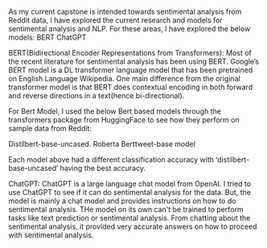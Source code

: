 As my current capstone is intended towards sentimental analysis from Reddit data, I have explored the current research and models for sentimental analysis and NLP. 
For these areas, I have explored the below models:
BERT
ChatGPT

BERT(Bidirectional Encoder Representations from Transformers):
Most of the recent literature for sentimental analysis has been using BERT. Google’s BERT model is a DL transformer language model that has been pretrained on English Language Wikipedia. 
One main difference from the original transformer model is that BERT does contextual encoding in both forward and reverse directions in a text(hence bi-directional).

For Bert Model, I used the below Bert based models through the transformers package from HuggingFace to see how they perform on sample data from Reddit:

Distilbert-base-uncased.
Roberta
Berttweet-base model

Each model above had a different classification accuracy with ‘distilbert-base-uncased’ having the best accuracy.

ChatGPT:
ChatGPT is a large language chat model from OpenAI. I tried to use ChatGPT to see if it can do sentimental analysis for the data. 
But, the model is mainly a chat model and provides instructions on how to do sentimental analysis. THe model on its own can't be trained to perform tasks like text prediction or sentimental analysis. 
From chatting about the sentimental analysis, it provided very accurate answers on how to proceed with sentimental analysis.
